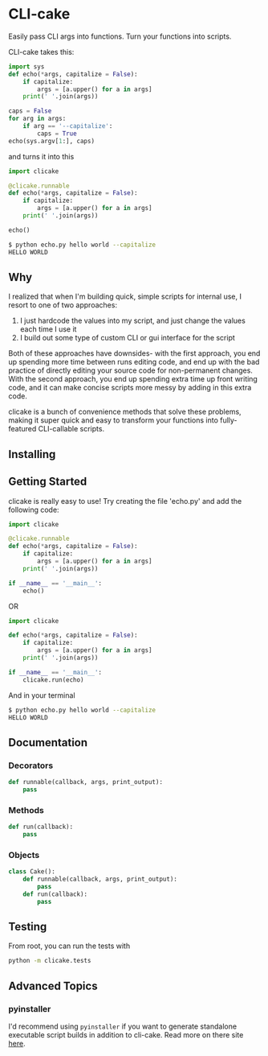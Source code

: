 # CLI-cake

Easily pass CLI args into functions. Turn your functions into scripts.

CLI-cake takes this:
```python
import sys
def echo(*args, capitalize = False):
    if capitalize:
        args = [a.upper() for a in args]
    print(' '.join(args))

caps = False
for arg in args:
    if arg == '--capitalize':
        caps = True
echo(sys.argv[1:], caps)
```
and turns it into this
```python
import clicake

@clicake.runnable
def echo(*args, capitalize = False):
    if capitalize:
        args = [a.upper() for a in args]
    print(' '.join(args))

echo()
```
```bash
$ python echo.py hello world --capitalize
HELLO WORLD
```

## Why

I realized that when I'm building quick, simple scripts for internal use, I resort to one of two approaches:

1) I just hardcode the values into my script, and just change the values each time I use it
2) I build out some type of custom CLI or gui interface for the script

Both of these approaches have downsides- with the first approach, you end up spending more time between runs editing code, and end up with the bad practice of directly editing your source code for non-permanent changes. With the second approach, you end up spending extra time up front writing code, and it can make concise scripts more messy by adding in this extra code.

clicake is a bunch of convenience methods that solve these problems, making it super quick and easy to transform your functions into fully-featured CLI-callable scripts.
## Installing

## Getting Started
clicake is really easy to use! Try creating the file 'echo.py' and add the following code:
```python
import clicake

@clicake.runnable
def echo(*args, capitalize = False):
    if capitalize:
        args = [a.upper() for a in args]
    print(' '.join(args))

if __name__ == '__main__':
    echo()
```
OR
```python
import clicake

def echo(*args, capitalize = False):
    if capitalize:
        args = [a.upper() for a in args]
    print(' '.join(args))

if __name__ == '__main__':
    clicake.run(echo)
```
And in your terminal
```bash
$ python echo.py hello world --capitalize
HELLO WORLD
```

## Documentation

### Decorators
 ```python
 def runnable(callback, args, print_output):
     pass
 ```

### Methods
 ```python
 def run(callback):
     pass
 ```
### Objects
```python
class Cake():
    def runnable(callback, args, print_output):
        pass
    def run(callback):
        pass
````

## Testing
From root, you can run the tests with
```bash
python -m clicake.tests
```
 ## Advanced Topics
 ### pyinstaller
 I'd recommend using `pyinstaller` if you want to generate standalone executable script builds in addition to cli-cake. Read more on there site [here]().